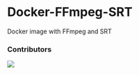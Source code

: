# Docker-FFmpeg-SRT
Docker image with FFmpeg and SRT


### Contributors

<a href="https://github.com/HiWay-Media/Docker-FFmpeg-SRT/graphs/contributors"> <img src="https://contrib.rocks/image?repo=HiWay-Media/Docker-FFmpeg-SRT" /> </a>
